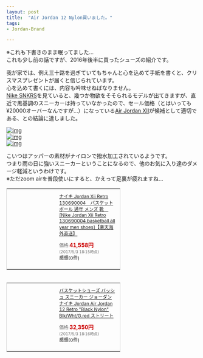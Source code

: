 ```yaml
---
layout: post
title:  "Air Jordan 12 Nylon買いました。"
tags:
- Jordan-Brand

---
```

※これも下書きのまま眠ってました...  
これも少し前の話ですが、2016年後半に買ったシューズの紹介です。

我が家では、例え三十路を過ぎていてもちゃんと心を込めて手紙を書くと、クリスマスプレゼントが届くと信じられています。  
心を込めて書くには、内容も吟味せねばなりません。  
[Nike SNKRS][SNKRS]を見ていると、幾つか物欲をそそられるモデルが出てきますが、直近で黒基調のスニーカーは持っていなかったので、セール価格（とはいっても¥20000オーバーなんですが...）になっている[Air Jordan XII][Nylon]が候補として適切である、との結論に達しました。

[![img](https://watarusuzuki.github.io/assets/images/myshoes/IMG_0394.JPG)][Nylon]  
[![img](https://watarusuzuki.github.io/assets/images/myshoes/IMG_0395.JPG)][Nylon]  
[![img](https://watarusuzuki.github.io/assets/images/myshoes/IMG_0396.JPG)][Nylon]  

こいつはアッパーの素材がナイロンで撥水加工されているようです。  
つまり雨の日に強いスニーカーということになるので、他のお気に入り達のダメージ軽減というわけです。  
※ただzoom airを普段使いにすると、かえって足裏が疲れますね...

<table cellpadding="0" cellspacing="0" border="0" style=" border:1px solid #ccc; width:300px;"><tr style="border-style:none;"><td style="vertical-align:top; border-style:none; padding:10px; width:108px;"><a href="https://rpx.a8.net/svt/ejp?a8mat=2HSPW2+9XTJCI+2HOM+BWGDT&rakuten=y&a8ejpredirect=http%3A%2F%2Fhb.afl.rakuten.co.jp%2Fhgc%2Fg00slv44.2bo11801.g00slv44.2bo12399%2Fa15082587770_2HSPW2_9XTJCI_2HOM_BWGDT%3Fpc%3Dhttp%253A%252F%252Fitem.rakuten.co.jp%252Ftakemore%252F237835%252F%26m%3Dhttp%253A%252F%252Fm.rakuten.co.jp%252Ftakemore%252Fi%252F10016568%252F" target="_blank" rel="nofollow"><img border="0" alt="" src="http://thumbnail.image.rakuten.co.jp/@0_mall/takemore/cabinet/img35/237835_1.jpg?_ex=128x128" /></a></td><td style="font-size:12px; vertical-align:middle; border-style:none; padding:10px;"><p style="padding:0; margin:0;"><a href="https://rpx.a8.net/svt/ejp?a8mat=2HSPW2+9XTJCI+2HOM+BWGDT&rakuten=y&a8ejpredirect=http%3A%2F%2Fhb.afl.rakuten.co.jp%2Fhgc%2Fg00slv44.2bo11801.g00slv44.2bo12399%2Fa15082587770_2HSPW2_9XTJCI_2HOM_BWGDT%3Fpc%3Dhttp%253A%252F%252Fitem.rakuten.co.jp%252Ftakemore%252F237835%252F%26m%3Dhttp%253A%252F%252Fm.rakuten.co.jp%252Ftakemore%252Fi%252F10016568%252F" target="_blank" rel="nofollow">ナイキ Jordan Xii Retro 130690004　バスケットボール 通年 メンズ 靴　[Nike Jordan Xii Retro 130690004 basketball all year men shoes]【楽天海外直送】</a></p><p style="color:#666; margin-top:5px line-height:1.5;">価格:<span style="font-size:14px; color:#C00; font-weight:bold;">41,558円</span><br/><span style="font-size:10px; font-weight:normal;">(2017/5/3 18:15時点)</span><br/><span style="font-weight:bold;">感想(0件)</span></p></td></tr></table>
<img border="0" width="1" height="1" src="https://www11.a8.net/0.gif?a8mat=2HSPW2+9XTJCI+2HOM+BWGDT" alt="">

<table cellpadding="0" cellspacing="0" border="0" style=" border:1px solid #ccc; width:300px;"><tr style="border-style:none;"><td style="vertical-align:top; border-style:none; padding:10px; width:108px;"><a href="https://rpx.a8.net/svt/ejp?a8mat=2HSPW2+9XTJCI+2HOM+BWGDT&rakuten=y&a8ejpredirect=http%3A%2F%2Fhb.afl.rakuten.co.jp%2Fhgc%2Fg00qux44.2bo1137d.g00qux44.2bo12635%2Fa15082587770_2HSPW2_9XTJCI_2HOM_BWGDT%3Fpc%3Dhttp%253A%252F%252Fitem.rakuten.co.jp%252Fult-collection%252Fsh16180%252F%26m%3Dhttp%253A%252F%252Fm.rakuten.co.jp%252Fult-collection%252Fi%252F10025980%252F" target="_blank" rel="nofollow"><img border="0" alt="" src="http://thumbnail.image.rakuten.co.jp/@0_mall/ult-collection/cabinet/11/image/1sh16180.jpg?_ex=128x128" /></a></td><td style="font-size:12px; vertical-align:middle; border-style:none; padding:10px;"><p style="padding:0; margin:0;"><a href="https://rpx.a8.net/svt/ejp?a8mat=2HSPW2+9XTJCI+2HOM+BWGDT&rakuten=y&a8ejpredirect=http%3A%2F%2Fhb.afl.rakuten.co.jp%2Fhgc%2Fg00qux44.2bo1137d.g00qux44.2bo12635%2Fa15082587770_2HSPW2_9XTJCI_2HOM_BWGDT%3Fpc%3Dhttp%253A%252F%252Fitem.rakuten.co.jp%252Fult-collection%252Fsh16180%252F%26m%3Dhttp%253A%252F%252Fm.rakuten.co.jp%252Fult-collection%252Fi%252F10025980%252F" target="_blank" rel="nofollow">バスケットシューズ バッシュ スニーカー ジョーダン ナイキ Jordan Air Jordan 12 Retro "Black Nylon" Blk/Wht/G.red ストリート</a></p><p style="color:#666; margin-top:5px line-height:1.5;">価格:<span style="font-size:14px; color:#C00; font-weight:bold;">32,350円</span><br/><span style="font-size:10px; font-weight:normal;">(2017/5/3 18:16時点)</span><br/><span style="font-weight:bold;">感想(0件)</span></p></td></tr></table>
<img border="0" width="1" height="1" src="https://www17.a8.net/0.gif?a8mat=2HSPW2+9XTJCI+2HOM+BWGDT" alt="">

[Nylon]: https://www.nike.com/jp/launch/t/air-jordan-12-retro-black-nylon
[SNKRS]: https://www.nike.com/jp/launch/
